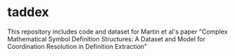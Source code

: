 # taddex

This repository includes code and dataset for Martin et al's paper "Complex Mathematical Symbol Definition Structures: A Dataset and Model for Coordination Resolution in Definition Extraction"
